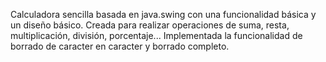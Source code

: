 Calculadora sencilla basada en java.swing con una funcionalidad básica y un diseño básico.
Creada para realizar operaciones de suma, resta, multiplicación, división, porcentaje...
Implementada la funcionalidad de borrado de caracter en caracter y borrado completo.
